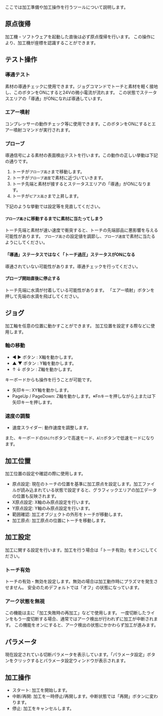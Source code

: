 ここでは加工準備や加工操作を行うツールについて説明します。

## 原点復帰
加工機・ソフトウェアを起動した直後は必ず原点復帰を行います。
この操作により、加工機が座標を認識することができます。


## テスト操作
### 導通テスト
素材の導通チェックに使用できます。ジョグコマンドでトーチと素材を軽く接地し、このボタンをONにすると24Vの微小電流が流れます。
この状態でステータスエリアの「導通」がONになれば導通しています。

### エアー噴射
コンプレッサーの動作チェック等に使用できます。このボタンをONにするとエアー噴射コマンドが実行されます。

### プローブ
導通信号による素材の表面検出テストを行います。この動作の正しい挙動は下記の通りです。
1. トーチが`プローブ高さ`まで移動します。
2. トーチが`プローブ速度`で素材に近づいていきます。
3. トーチ先端と素材が接するとステータスエリアの「導通」がONになります。
4. トーチが`ピアス高さ`まで上昇します。

下記のような挙動では設定等を見直してください。
#### `プローブ高さ`に移動するまでに素材に当たってしまう
トーチ先端と素材が速い速度で衝突すると、トーチの先端部品に悪影響を与える可能性があります。
`プローブ高さ`の設定値を調節し、`プローブ速度`で素材に当たるようにしてください。

#### 「導通」ステータスではなく「トーチ過圧」ステータスがONになる
導通されていない可能性があります。導通チェックを行ってください。

#### プローブ開始直後に停止する
トーチ先端に水滴が付着している可能性があります。
「エアー噴射」ボタンを押して先端の水滴を飛ばしてください。


## ジョグ
加工軸を任意の位置に動かすことができます。
加工位置を設定する際などに使用します。

### 軸の移動
- ◀︎ ▶︎ ボタン : X軸を動かします。
- ▲ ▼ ボタン : Y軸を動かします。
- ↑ ↓ ボタン : Z軸を動かします。

キーボードからも操作を行うことが可能です。
- 矢印キー: XY軸を動かします。
- PageUp / PageDown: Z軸を動かします。※Fnキーを押しながら上または下矢印キーを押します。

### 速度の調整
- 速度スライダー: 動作速度を調整します。

また、キーボードの`Shift`ボタンで高速モード、`Alt`ボタンで低速モードになります。

## 加工位置
加工位置の設定や確認の際に使用します。

- 原点設定: 現在のトーチの位置を基準に加工原点を設定します。加工ファイルが読み込まれている状態で設定すると、グラフィックエリアの加工データの位置も反映されます。
- X原点設定: X軸のみ原点設定を行います。
- Y原点設定: Y軸のみ原点設定を行います。
- 範囲確認: 加工オブジェクトの外形をトーチが移動します。
- 加工原点: 加工原点の位置にトーチを移動します。


## 加工設定
加工に関する設定を行います。加工を行う場合は「トーチ有効」をオンにしてください。

### トーチ有効
トーチの有効・無効を設定します。無効の場合は加工動作時にプラズマを発生させません。
安全のためデフォルトでは「オフ」の状態になっています。

### アーク状態を無視
この機能は主に「加工失敗時の再加工」などで使用します。
一度切断したラインをもう一度切断する場合、通常ではアーク検出が行われずに加工が中断されます。
この機能をオンにすると、アーク検出の状態にかかわらず加工が進みます。


## パラメータ
現在設定されている切断パラメータを表示しています。「パラメータ設定」ボタンをクリックするとパラメータ設定ウィンドウが表示されます。


## 加工操作
- スタート: 加工を開始します。
- 中断/再開: 加工を一時停止/再開します。中断状態では「再開」ボタンに変わります。
- 停止: 加工をキャンセルします。
